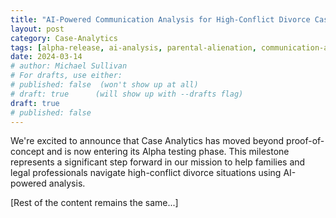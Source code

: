 ```yaml
---
title: "AI-Powered Communication Analysis for High-Conflict Divorce Cases"
layout: post
category: Case-Analytics
tags: [alpha-release, ai-analysis, parental-alienation, communication-analysis]
date: 2024-03-14
# author: Michael Sullivan
# For drafts, use either:
# published: false  (won't show up at all)
# draft: true      (will show up with --drafts flag)
draft: true
# published: false
---
```


We're excited to announce that Case Analytics has moved beyond proof-of-concept and is now entering its Alpha testing phase. This milestone represents a significant step forward in our mission to help families and legal professionals navigate high-conflict divorce situations using AI-powered analysis.

[Rest of the content remains the same...] 